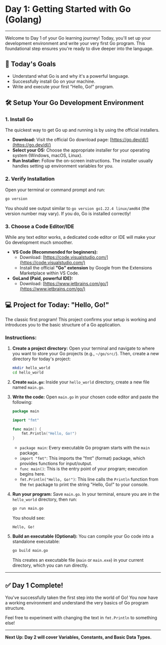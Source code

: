 # Day 1: Getting Started with Go (Golang)

---

Welcome to Day 1 of your Go learning journey! Today, you'll set up your development environment and write your very first Go program. This foundational step ensures you're ready to dive deeper into the language.

## 🚀 Today's Goals

- Understand what Go is and why it's a powerful language.
- Successfully install Go on your machine.
- Write and execute your first "Hello, Go!" program.

## 🛠️ Setup Your Go Development Environment

### 1. Install Go

The quickest way to get Go up and running is by using the official installers.

- **Download:** Visit the official Go download page: [https://go.dev/dl/](https://go.dev/dl/)
- **Select your OS:** Choose the appropriate installer for your operating system (Windows, macOS, Linux).
- **Run Installer:** Follow the on-screen instructions. The installer usually handles setting up environment variables for you.

### 2. Verify Installation

Open your terminal or command prompt and run:

```bash
go version
```

You should see output similar to `go version go1.22.4 linux/amd64` (the version number may vary). If you do, Go is installed correctly!

### 3. Choose a Code Editor/IDE

While any text editor works, a dedicated code editor or IDE will make your Go development much smoother.

- **VS Code (Recommended for beginners):**
  - Download: [https://code.visualstudio.com/](https://code.visualstudio.com/)
  - Install the official **"Go" extension** by Google from the Extensions Marketplace within VS Code.
- **GoLand (Paid, powerful IDE):**
  - Download: [https://www.jetbrains.com/go/](https://www.jetbrains.com/go/)

## 💻 Project for Today: "Hello, Go!"

The classic first program! This project confirms your setup is working and introduces you to the basic structure of a Go application.

### Instructions:

1.  **Create a project directory:**
    Open your terminal and navigate to where you want to store your Go projects (e.g., `~/go/src/`). Then, create a new directory for today's project:

    ```bash
    mkdir hello_world
    cd hello_world
    ```

2.  **Create `main.go`:**
    Inside your `hello_world` directory, create a new file named `main.go`.

3.  **Write the code:**
    Open `main.go` in your chosen code editor and paste the following:

    ```go
    package main

    import "fmt"

    func main() {
        fmt.Println("Hello, Go!")
    }
    ```

    - `package main`: Every executable Go program starts with the `main` package.
    - `import "fmt"`: This imports the "fmt" (format) package, which provides functions for input/output.
    - `func main()`: This is the entry point of your program; execution begins here.
    - `fmt.Println("Hello, Go!")`: This line calls the `Println` function from the `fmt` package to print the string "Hello, Go!" to your console.

4.  **Run your program:**
    Save `main.go`. In your terminal, ensure you are in the `hello_world` directory, then run:

    ```bash
    go run main.go
    ```

    You should see:

    ```
    Hello, Go!
    ```

5.  **Build an executable (Optional):**
    You can compile your Go code into a standalone executable:

    ```bash
    go build main.go
    ```

    This creates an executable file (`main` or `main.exe`) in your current directory, which you can run directly.

---

## ✅ Day 1 Complete!

You've successfully taken the first step into the world of Go! You now have a working environment and understand the very basics of Go program structure.

Feel free to experiment with changing the text in `fmt.Println` to something else!

---

**Next Up: Day 2 will cover Variables, Constants, and Basic Data Types.**
